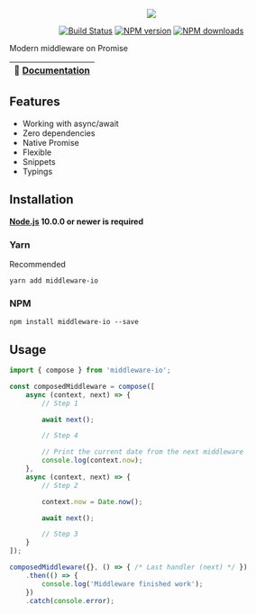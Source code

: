 <p align="center"><img src="https://raw.githubusercontent.com/negezor/middleware-io/master/logo.svg?sanitize=true"></p>
<p align="center">
<a href="https://travis-ci.com/negezor/middleware-io"><img src="https://img.shields.io/travis/negezor/middleware-io.svg?style=flat-square" alt="Build Status"></a>
<a href="https://www.npmjs.com/package/middleware-io"><img src="https://img.shields.io/npm/v/middleware-io.svg?style=flat-square" alt="NPM version"></a>
<a href="https://www.npmjs.com/package/middleware-io"><img src="https://img.shields.io/npm/dt/middleware-io.svg?style=flat-square" alt="NPM downloads"></a>
</p>

Modern middleware on Promise

| 📖 [Documentation](docs/) |
|---------------------------|

## Features
- Working with async/await
- Zero dependencies
- Native Promise
- Flexible
- Snippets
- Typings

## Installation
**[Node.js](https://nodejs.org/) 10.0.0 or newer is required**

### Yarn
Recommended
```shell
yarn add middleware-io
```

### NPM
```shell
npm install middleware-io --save
```

## Usage
```js
import { compose } from 'middleware-io';

const composedMiddleware = compose([
	async (context, next) => {
		// Step 1

		await next();

		// Step 4

		// Print the current date from the next middleware
		console.log(context.now);
	},
	async (context, next) => {
		// Step 2

		context.now = Date.now();

		await next();

		// Step 3
	}
]);

composedMiddleware({}, () => { /* Last handler (next) */ })
	.then(() => {
		console.log('Middleware finished work');
	})
	.catch(console.error);
```
